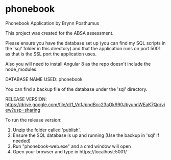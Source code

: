 # phonebook
Phonebook Application by Brynn Posthumus

This project was created for the ABSA assessment.

Please ensure you have the database set up (you can find my SQL scripts in the 'sql' folder in this directory) and that the application runs on port 5001 as that is the SSL port the application uses.

Also you will need to install Angular 8 as the repo doesn't include the node_modules.

DATABASE NAME USED: phonebook

You can find a backup file of the database under the 'sql' directory.

RELEASE VERSION: https://drive.google.com/file/d/1_Vn1JpndBcc23aOk990JbyunnWEaK7Qq/view?usp=sharing

To run the release version:

1. Unzip the folder called 'publish'.
2. Ensure the SQL database is up and running (Use the backup in 'sql' if needed)
3. Run "phonebook-web.exe" and a cmd window will open
4. Open your browser and type in 
  https://localhost:5001/
